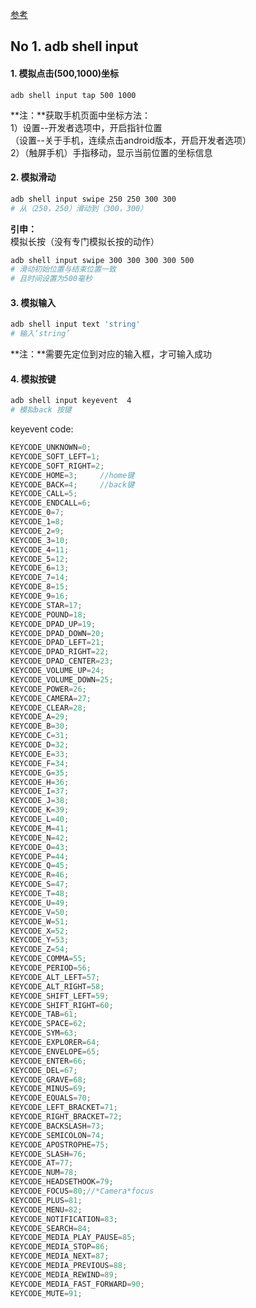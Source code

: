 [参考](https://www.jianshu.com/p/c58d615700a1)
## No 1. adb shell input

#### 1. 模拟点击(500,1000)坐标

```undefined
adb shell input tap 500 1000
```

**注：**获取手机页面中坐标方法：  
1）设置--开发者选项中，开启指针位置  
（设置--关于手机，连续点击android版本，开启开发者选项）  
2）（触屏手机）手指移动，显示当前位置的坐标信息

#### 2. 模拟滑动

```bash
adb shell input swipe 250 250 300 300 
# 从（250，250）滑动到（300，300）
```

**引申：**  
模拟长按（没有专门模拟长按的动作）

```bash
adb shell input swipe 300 300 300 300 500
# 滑动初始位置与结束位置一致
# 且时间设置为500毫秒
```

#### 3. 模拟输入

```bash
adb shell input text 'string'
# 输入‘string’
```

**注：**需要先定位到对应的输入框，才可输入成功

#### 4. 模拟按键

```bash
adb shell input keyevent  4
# 模拟back 按键
```

keyevent code:

```cpp
KEYCODE_UNKNOWN=0;
KEYCODE_SOFT_LEFT=1;
KEYCODE_SOFT_RIGHT=2;
KEYCODE_HOME=3;     //home键
KEYCODE_BACK=4;     //back键
KEYCODE_CALL=5;
KEYCODE_ENDCALL=6;
KEYCODE_0=7;
KEYCODE_1=8;
KEYCODE_2=9;
KEYCODE_3=10;
KEYCODE_4=11;
KEYCODE_5=12;
KEYCODE_6=13;
KEYCODE_7=14;
KEYCODE_8=15;
KEYCODE_9=16;
KEYCODE_STAR=17;
KEYCODE_POUND=18;
KEYCODE_DPAD_UP=19;
KEYCODE_DPAD_DOWN=20;
KEYCODE_DPAD_LEFT=21;
KEYCODE_DPAD_RIGHT=22;
KEYCODE_DPAD_CENTER=23;
KEYCODE_VOLUME_UP=24;
KEYCODE_VOLUME_DOWN=25;
KEYCODE_POWER=26;
KEYCODE_CAMERA=27;
KEYCODE_CLEAR=28;
KEYCODE_A=29;
KEYCODE_B=30;
KEYCODE_C=31;
KEYCODE_D=32;
KEYCODE_E=33;
KEYCODE_F=34;
KEYCODE_G=35;
KEYCODE_H=36;
KEYCODE_I=37;
KEYCODE_J=38;
KEYCODE_K=39;
KEYCODE_L=40;
KEYCODE_M=41;
KEYCODE_N=42;
KEYCODE_O=43;
KEYCODE_P=44;
KEYCODE_Q=45;
KEYCODE_R=46;
KEYCODE_S=47;
KEYCODE_T=48;
KEYCODE_U=49;
KEYCODE_V=50;
KEYCODE_W=51;
KEYCODE_X=52;
KEYCODE_Y=53;
KEYCODE_Z=54;
KEYCODE_COMMA=55;
KEYCODE_PERIOD=56;
KEYCODE_ALT_LEFT=57;
KEYCODE_ALT_RIGHT=58;
KEYCODE_SHIFT_LEFT=59;
KEYCODE_SHIFT_RIGHT=60;
KEYCODE_TAB=61;
KEYCODE_SPACE=62;
KEYCODE_SYM=63;
KEYCODE_EXPLORER=64;
KEYCODE_ENVELOPE=65;
KEYCODE_ENTER=66;
KEYCODE_DEL=67;
KEYCODE_GRAVE=68;
KEYCODE_MINUS=69;
KEYCODE_EQUALS=70;
KEYCODE_LEFT_BRACKET=71;
KEYCODE_RIGHT_BRACKET=72;
KEYCODE_BACKSLASH=73;
KEYCODE_SEMICOLON=74;
KEYCODE_APOSTROPHE=75;
KEYCODE_SLASH=76;
KEYCODE_AT=77;
KEYCODE_NUM=78;
KEYCODE_HEADSETHOOK=79;
KEYCODE_FOCUS=80;//*Camera*focus
KEYCODE_PLUS=81;
KEYCODE_MENU=82;
KEYCODE_NOTIFICATION=83;
KEYCODE_SEARCH=84;
KEYCODE_MEDIA_PLAY_PAUSE=85;
KEYCODE_MEDIA_STOP=86;
KEYCODE_MEDIA_NEXT=87;
KEYCODE_MEDIA_PREVIOUS=88;
KEYCODE_MEDIA_REWIND=89;
KEYCODE_MEDIA_FAST_FORWARD=90;
KEYCODE_MUTE=91;
```